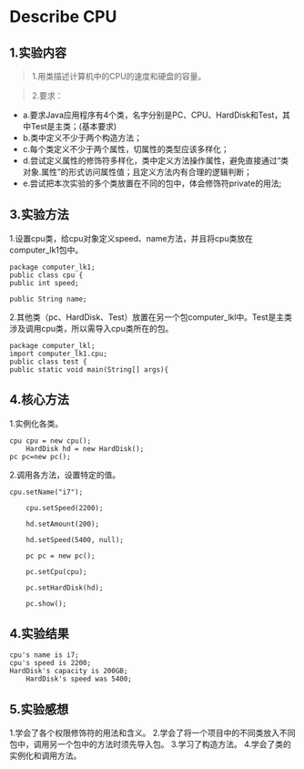 Describe CPU
=
## 1.实验内容
>1.用类描述计算机中的CPU的速度和硬盘的容量。

>2.要求：
* a.要求Java应用程序有4个类，名字分别是PC、CPU、HardDisk和Test，其中Test是主类；(基本要求)
* b.类中定义不少于两个构造方法；
* c.每个类定义不少于两个属性，切属性的类型应该多样化；
* d.尝试定义属性的修饰符多样化，类中定义方法操作属性，避免直接通过“类对象.属性”的形式访问属性值；且定义方法内有合理的逻辑判断；
* e.尝试把本次实验的多个类放置在不同的包中，体会修饰符private的用法;

## 3.实验方法

1.设置cpu类，给cpu对象定义speed、name方法，并且将cpu类放在computer_lk1包中。

	package computer_lk1;
	public class cpu {
	public int speed;

	public String name;
	
2.其他类（pc、HardDisk、Test）放置在另一个包computer_lkl中。Test是主类涉及调用cpu类，所以需导入cpu类所在的包。<br/>	
		
	package computer_lkl;
	import computer_lk1.cpu;
	public class test {
	public static void main(String[] args){
	
## 4.核心方法

1.实例化各类。
	 
	cpu cpu = new cpu();
        HardDisk hd = new HardDisk();
	pc pc=new pc();
	
2.调用各方法，设置特定的值。

	cpu.setName("i7");

        cpu.setSpeed(2200);

        hd.setAmount(200);

        hd.setSpeed(5400, null);

        pc pc = new pc();

        pc.setCpu(cpu);

        pc.setHardDisk(hd);

        pc.show();
	
## 4.实验结果

	cpu's name is i7;
	cpu's speed is 2200;
	HardDisk's capacity is 200GB;
        HardDisk's speed was 5400;
	
## 5.实验感想
   1.学会了各个权限修饰符的用法和含义。
   2.学会了将一个项目中的不同类放入不同包中，调用另一个包中的方法时须先导入包。
   3.学习了构造方法。
   4.学会了类的实例化和调用方法。

	

	
	
